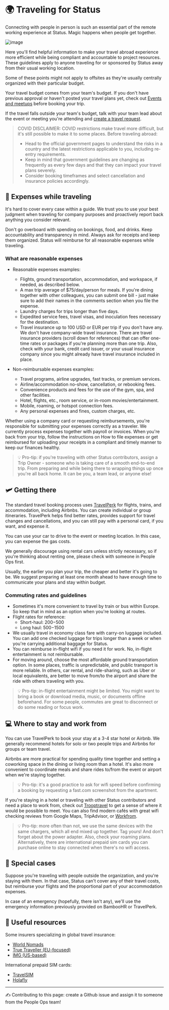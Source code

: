 # 🌍 Traveling for Status

Connecting with people in person is such an essential part of the remote working experience at Status. Magic happens when people get together. 

![image](team-gallery.jpg)

Here you'll find helpful information to make your travel abroad experience more efficient while being compliant and accountable to project resources. These guidelines apply to anyone traveling for or sponsored by Status away from their usual working location. 

Some of these points might not apply to offsites as they're usually centrally organized with their particular budget.

Your travel budget comes from your team's budget. If you don't have previous approval or haven't posted your travel plans yet, check out [Events and meetups]("") before booking your trip. 

If the travel falls outside your team's budget, talk with your team lead about the event or meeting you're attending and [create a travel request]("").


> COVID DISCLAIMER: COVID restrictions make travel more difficult, but it's still possible to make it to some places. Before traveling abroad:
> * Head to the official government pages to understand the risks in a country and the latest restrictions applicable to you, including re-entry requirements.
> * Keep in mind that government guidelines are changing as frequently as every few days and that they can impact your travel plans severely.
> * Consider booking timeframes and select cancellation and insurance policies accordingly.


## 💸 Expenses while traveling

It's hard to cover every case within a guide. We trust you to use your best judgment when traveling for company purposes and proactively report back anything you consider relevant. 

Don't go overboard with spending on bookings, food, and drinks. Keep accountability and transparency in mind. Always ask for receipts and keep them organized. Status will reimburse for all reasonable expenses while traveling. 


### What are reasonable expenses

* Reasonable expenses examples:

   * Flights, ground transportation, accommodation, and workspace, if needed, as described below.
   * A max trip average of $75/day/person for meals. If you're dining together with other colleagues, you can submit one bill - just make sure to add their names in the comments section when you file the expense.
   * Laundry charges for trips longer than five days.
   * Expedited service fees, travel visas, and inoculation fees necessary for the destination.
   * Travel insurance up to 100 USD or EUR per trip if you don't have any. We don't have company-wide travel insurance. There are travel insurance providers (scroll down for references) that can offer one-time rates or packages if you're planning more than one trip. Also, check with your bank, credit card issuer, or your usual insurance company since you might already have travel insurance included in place.

* Non-reimbursable expenses examples:

   * Travel programs, airline upgrades, fast tracks, or premium services.
   * Airline/accommodation no-show, cancellation, or rebooking fees.
   * Convenience products and fees for the use of the gym, spa, and other facilities.
   * Hotel, flights, etc., room service, or in-room movies/entertainment.
   * Mobile, roaming, or hotspot connection fees.
   * Any personal expenses and fines, custom charges, etc.

Whether using a company card or requesting reimbursements, you're responsible for submitting your expenses correctly as a traveler. We currently process expenses together with payroll or invoices. When you're back from your trip, follow the instructions on How to file expenses or get reimbursed for uploading your receipts in a compliant and timely manner to keep our finances healthy. 


> 💡 Pro-tip: if you're traveling with other Status contributors, assign a Trip Owner - someone who is taking care of a smooth end-to-end trip. From preparing and while being there to wrapping things up once you're all back home. It can be you, a team lead, or anyone else! 


## 🛩 Getting there

The standard travel booking process uses [TravelPerk]("") for flights, trains, and accommodation, including Airbnbs. You can create individual or group itineraries. TravelPerk helps find better rates, provides support for travel changes and cancellations, and you can still pay with a personal card, if you want, and expense it. 

You can use your car to drive to the event or meeting location. In this case, you can expense the gas costs. 

We generally discourage using rental cars unless strictly necessary, so if you're thinking about renting one, please check with someone in People Ops first.

Usually, the earlier you plan your trip, the cheaper and better it's going to be. We suggest preparing at least one month ahead to have enough time to communicate your plans and stay within budget. 


### Commuting rates and guidelines

* Sometimes it's more convenient to travel by train or bus within Europe. So keep that in mind as an option when you're looking at routes.
* Flight rates for reference:
   * Short-haul: $200-$500
   * Long haul: $500-$1500
* We usually travel in economy class fare with carry-on luggage included. You can add one checked luggage for trips longer than a week or when you're carrying additional baggage for Status.
* You can reimburse in-flight wifi if you need it for work. No, in-flight entertainment is not reimbursable.
* For moving around, choose the most affordable ground transportation option. In some places, traffic is unpredictable, and public transport is more reliable. In others, car rental, and ride-sharing, such as Uber or local equivalents, are better to move from/to the airport and share the ride with others traveling with you.


> 💡 Pro-tip: in-flight entertainment might be limited. You might want to bring a book or download media, music, or documents offline beforehand. For some people, commutes are great to disconnect or do some reading or focus work.


## 💻 Where to stay and work from

You can use TravelPerk to book your stay at a 3-4 star hotel or Airbnb. We generally recommend hotels for solo or two people trips and Airbnbs for groups or team travel. 

Airbnbs are more practical for spending quality time together and setting a coworking space in the dining or living room than a hotel. It's also more convenient to coordinate meals and share rides to/from the event or airport when we're staying together.


> 💡 Pro-tip: it's a good practice to ask for wifi speed before confirming a booking by requesting a fast.com screenshot from the apartment.


If you're staying in a hotel or traveling with other Status contributors and need a place to work from, check out [Trooptravel]("https://discuss.status.im/t/finding-meetup-locations/2218") to get a sense of where it would be possible to meet. You can also find modern cafés with great wifi checking reviews from Google Maps, TripAdvisor, or [Workfrom]("https://workfrom.co").


> 💡 Pro-tip: more often than not, we use the same devices with the same chargers, which all end mixed up together. Tag yours! And don't forget about the power adapter. Also, check your roaming plans. Alternatively, there are international prepaid sim cards you can purchase online to stay connected when there's no wifi access. 


## 🚨 Special cases

Suppose you're traveling with people outside the organization, and you're staying with them. In that case, Status can't cover any of their travel costs, but reimburse your flights and the proportional part of your accommodation expenses. 

In case of an emergency (hopefully, there isn't any), we'll use the emergency information previously provided on BambooHR or TravelPerk.


## 📌 Useful resources

Some insurers specializing in global travel insurance:

* [World Nomads]("https://worldnomads.com")
* [True Traveller (EU-focused)]("https://www.truetraveller.com")
* [IMG (US-based)]("https://www.imglobal.com/travel-medical-insurance/patriot-travel-medical-insurance")

International prepaid SIM cards:

* [TravelSIM]("https://travelsim.com")
* [Holafly]("https://holafly.com")


*****

✍️ Contributing to this page: create a Github issue and assign it to someone from the People Ops team!
